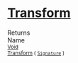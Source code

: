 # [Transform](./Map-100663625.md)


Returns<img width=500/>Name
<br>
<sub>[Void](https://docs.microsoft.com/en-us/dotnet/api/System.Void)</sub><img width=500/><sub>[Transform](./Map-100663625.md) ( [`Signature`](./../../Signature.md) )</sub><br>


